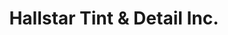 ---
title: "Hallstar Tint & Detail Inc."
url: /laurel/hallstar-tint-and-detail-inc/
shop: car parts
---